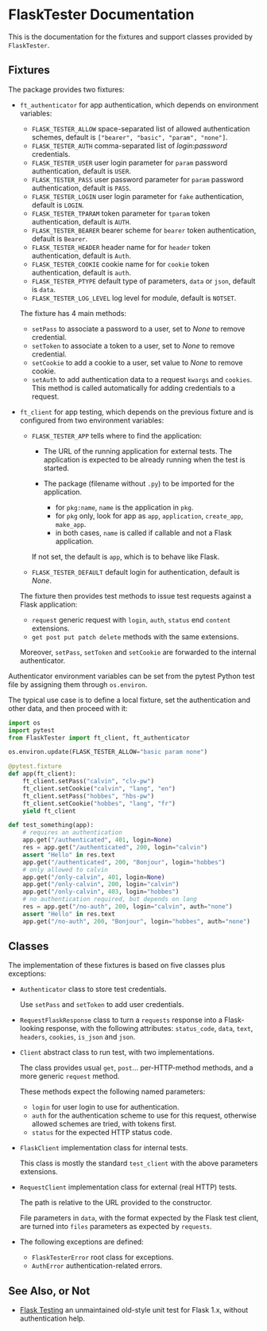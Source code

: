 # FlaskTester Documentation

This is the documentation for the fixtures and support classes provided
by `FlaskTester`.

## Fixtures

The package provides two fixtures:

- `ft_authenticator` for app authentication, which depends on environment variables:

  - `FLASK_TESTER_ALLOW` space-separated list of allowed authentication schemes,
    default is `["bearer", "basic", "param", "none"]`.
  - `FLASK_TESTER_AUTH` comma-separated list of _login:password_ credentials.
  - `FLASK_TESTER_USER` user login parameter for `param` password authentication,
    default is `USER`.
  - `FLASK_TESTER_PASS` user password parameter for `param` password authentication,
    default is `PASS`.
  - `FLASK_TESTER_LOGIN` user login parameter for `fake` authentication,
    default is `LOGIN`.
  - `FLASK_TESTER_TPARAM` token parameter for `tparam` token authentication,
    default is `AUTH`.
  - `FLASK_TESTER_BEARER` bearer scheme for `bearer` token authentication,
    default is `Bearer`.
  - `FLASK_TESTER_HEADER` header name for for `header` token authentication,
    default is `Auth`.
  - `FLASK_TESTER_COOKIE` cookie name for for `cookie` token authentication,
    default is `auth`.
  - `FLASK_TESTER_PTYPE` default type of parameters, `data` or `json`,
    default is `data`.
  - `FLASK_TESTER_LOG_LEVEL` log level for module,
    default is `NOTSET`.

  The fixture has 4 main methods:
  - `setPass` to associate a password to a user, set to _None_ to remove credential.
  - `setToken` to associate a token to a user, set to _None_ to remove credential.
  - `setCookie` to add a cookie to a user, set value to _None_ to remove cookie.
  - `setAuth` to add authentication data to a request `kwargs` and `cookies`.  
    This method is called automatically for adding credentials to a request.

- `ft_client` for app testing, which depends on the previous fixture and
  is configured from two environment variables:

  - `FLASK_TESTER_APP` tells where to find the application:

    - The URL of the running application for external tests.
      The application is expected to be already running when the test is started.
  
    - The package (filename without `.py`) to be imported for the application.
      - for `pkg:name`, `name` is the application in `pkg`.
      - for `pkg` only, look for app as `app`, `application`, `create_app`, `make_app`.
      - in both cases, `name` is called if callable and not a Flask application.
  
    If not set, the default is `app`, which is to behave like Flask.

  - `FLASK_TESTER_DEFAULT` default login for authentication, default is _None_.

  The fixture then provides test methods to issue test requests against a Flask application:

  - `request` generic request with `login`, `auth`, `status` end `content` extensions.
  - `get post put patch delete` methods with the same extensions.

  Moreover, `setPass`, `setToken` and `setCookie` are forwarded to the internal authenticator.

Authenticator environment variables can be set from the pytest Python test file by
assigning them through `os.environ`.

The typical use case is to define a local fixture, set the authentication and
other data, and then proceed with it:

```python
import os
import pytest
from FlaskTester import ft_client, ft_authenticator

os.environ.update(FLASK_TESTER_ALLOW="basic param none")

@pytest.fixture
def app(ft_client):
    ft_client.setPass("calvin", "clv-pw")
    ft_client.setCookie("calvin", "lang", "en")
    ft_client.setPass("hobbes", "hbs-pw")
    ft_client.setCookie("hobbes", "lang", "fr")
    yield ft_client

def test_something(app):
    # requires an authentication
    app.get("/authenticated", 401, login=None)
    res = app.get("/authenticated", 200, login="calvin")
    assert "Hello" in res.text
    app.get("/authenticated", 200, "Bonjour", login="hobbes")
    # only allowed to calvin
    app.get("/only-calvin", 401, login=None)
    app.get("/only-calvin", 200, login="calvin")
    app.get("/only-calvin", 403, login="hobbes")
    # no authentication required, but depends on lang
    res = app.get("/no-auth", 200, login="calvin", auth="none")
    assert "Hello" in res.text
    app.get("/no-auth", 200, "Bonjour", login="hobbes", auth="none")
```

## Classes

The implementation of these fixtures is based on five classes plus exceptions:

- `Authenticator` class to store test credentials.

  Use `setPass` and `setToken` to add user credentials.

- `RequestFlaskResponse` class to turn a `requests` response into
  a Flask-looking response, with the following attributes: `status_code`,
  `data`, `text`, `headers`, `cookies`, `is_json` and `json`.

- `Client` abstract class to run test, with two implementations.

  The class provides usual `get`, `post`… per-HTTP-method methods,
  and a more generic `request` method.

  These methods expect the following named parameters:

  - `login` for user login to use for authentication.
  - `auth` for the authentication scheme to use for this request,
    otherwise allowed schemes are tried, with tokens first.
  - `status` for the expected HTTP status code.

- `FlaskClient` implementation class for internal tests.

   This class is mostly the standard `test_client` with the above parameters
   extensions.

- `RequestClient` implementation class for external (real HTTP) tests.

  The path is relative to the URL provided to the constructor.

  File parameters in `data`, with the format expected by the Flask test client,
  are turned into `files` parameters as expected by `requests`.

- The following exceptions are defined:
  - `FlaskTesterError` root class for exceptions.
  - `AuthError` authentication-related errors.

## See Also, or Not

- [Flask Testing](https://github.com/jarus/flask-testing) an unmaintained
  old-style unit test for Flask 1.x, without authentication help.
